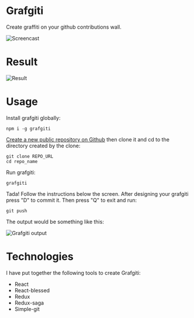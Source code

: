 # Grafgiti
Create graffiti on your github contributions wall.

![Screencast](https://www.dropbox.com/s/h353fz4yd2goeqs/grafgiti-screencast.gif?dl=1)

# Result

![Result](https://pbs.twimg.com/media/Ce4fVWcUMAAQeS2.jpg)


# Usage
Install grafgiti globally:

```
npm i -g grafgiti
```

[Create a new public repository on Github](https://github.com/new) then clone it and cd to the directory created by the clone:

```
git clone REPO_URL
cd repo_name
```

Run grafgiti:

```
grafgiti
```

Tada! Follow the instructions below the screen. After designing your grafgiti press "D" to commit it. Then press "Q" to exit and run:

```
git push
```

The output would be something like this:

![Grafgiti output](https://www.dropbox.com/s/2gp7evacncfae6g/grafgiti-result.png?dl=1)

# Technologies
I have put together the following tools to create Grafgiti:

* React
* React-blessed
* Redux
* Redux-saga
* Simple-git

